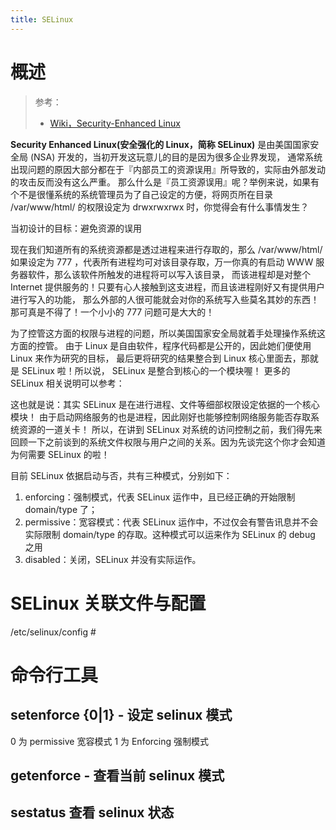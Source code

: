 ```yaml
---
title: SELinux
---
```


# 概述

> 参考：
> - [Wiki，Security-Enhanced Linux](https://en.wikipedia.org/wiki/Security-Enhanced_Linux)

**Security Enhanced Linux(安全强化的 Linux，简称 SELinux)** 是由美国国家安全局 (NSA) 开发的，当初开发这玩意儿的目的是因为很多企业界发现， 通常系统出现问题的原因大部分都在于『内部员工的资源误用』所导致的，实际由外部发动的攻击反而没有这么严重。 那么什么是『员工资源误用』呢？举例来说，如果有个不是很懂系统的系统管理员为了自己设定的方便，将网页所在目录 /var/www/html/ 的权限设定为 drwxrwxrwx 时，你觉得会有什么事情发生？

当初设计的目标：避免资源的误用

现在我们知道所有的系统资源都是透过进程来进行存取的，那么 /var/www/html/ 如果设定为 777 ，代表所有进程均可对该目录存取，万一你真的有启动 WWW 服务器软件，那么该软件所触发的进程将可以写入该目录， 而该进程却是对整个 Internet 提供服务的！只要有心人接触到这支进程，而且该进程刚好又有提供用户进行写入的功能， 那么外部的人很可能就会对你的系统写入些莫名其妙的东西！那可真是不得了！一个小小的 777 问题可是大大的！

为了控管这方面的权限与进程的问题，所以美国国家安全局就着手处理操作系统这方面的控管。 由于 Linux 是自由软件，程序代码都是公开的，因此她们便使用 Linux 来作为研究的目标， 最后更将研究的结果整合到 Linux 核心里面去，那就是 SELinux 啦！所以说， SELinux 是整合到核心的一个模块喔！ 更多的 SELinux 相关说明可以参考：

这也就是说：其实 SELinux 是在进行进程、文件等细部权限设定依据的一个核心模块！ 由于启动网络服务的也是进程，因此刚好也能够控制网络服务能否存取系统资源的一道关卡！ 所以，在讲到 SELinux 对系统的访问控制之前，我们得先来回顾一下之前谈到的系统文件权限与用户之间的关系。因为先谈完这个你才会知道为何需要 SELinux 的啦！

目前 SELinux 依据启动与否，共有三种模式，分别如下：

1. enforcing：强制模式，代表 SELinux 运作中，且已经正确的开始限制 domain/type 了；
2. permissive：宽容模式：代表 SELinux 运作中，不过仅会有警告讯息并不会实际限制 domain/type 的存取。这种模式可以运来作为 SELinux 的 debug 之用
3. disabled：关闭，SELinux 并没有实际运作。

# SELinux 关联文件与配置

/etc/selinux/config #

# 命令行工具

## setenforce {0|1} - 设定 selinux 模式

0 为 permissive 宽容模式
1 为 Enforcing 强制模式

## getenforce - 查看当前 selinux 模式

## sestatus  查看 selinux 状态
